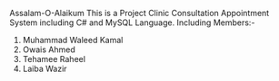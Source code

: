 Assalam-O-Alaikum
This is a Project Clinic Consultation Appointment System including C# and MySQL Language.
Including Members:-<br>
1) Muhammad Waleed Kamal<br>
2) Owais Ahmed<br>
3) Tehamee Raheel<br>
4) Laiba Wazir<br>
